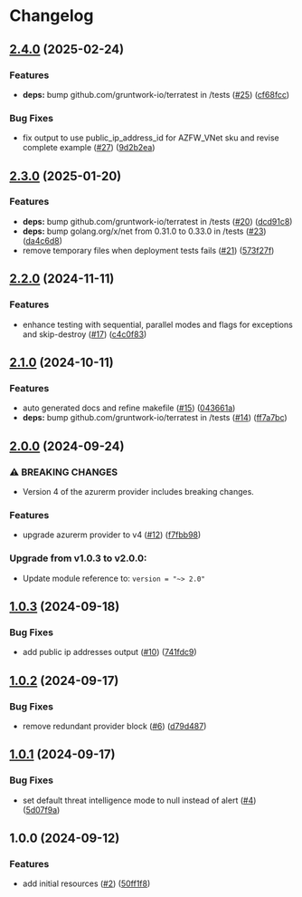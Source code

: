 # Changelog

## [2.4.0](https://github.com/CloudNationHQ/terraform-azure-fw/compare/v2.3.0...v2.4.0) (2025-02-24)


### Features

* **deps:** bump github.com/gruntwork-io/terratest in /tests ([#25](https://github.com/CloudNationHQ/terraform-azure-fw/issues/25)) ([cf68fcc](https://github.com/CloudNationHQ/terraform-azure-fw/commit/cf68fccb97117a4f07406bdba5f18057d670b8c5))


### Bug Fixes

* fix output to use public_ip_address_id for AZFW_VNet sku and revise complete example ([#27](https://github.com/CloudNationHQ/terraform-azure-fw/issues/27)) ([9d2b2ea](https://github.com/CloudNationHQ/terraform-azure-fw/commit/9d2b2ea894d98266c7a87812bde15df015917fee))

## [2.3.0](https://github.com/CloudNationHQ/terraform-azure-fw/compare/v2.2.0...v2.3.0) (2025-01-20)


### Features

* **deps:** bump github.com/gruntwork-io/terratest in /tests ([#20](https://github.com/CloudNationHQ/terraform-azure-fw/issues/20)) ([dcd91c8](https://github.com/CloudNationHQ/terraform-azure-fw/commit/dcd91c8c3e70836dfb9ab243c449a1de1ebc328a))
* **deps:** bump golang.org/x/net from 0.31.0 to 0.33.0 in /tests ([#23](https://github.com/CloudNationHQ/terraform-azure-fw/issues/23)) ([da4c6d8](https://github.com/CloudNationHQ/terraform-azure-fw/commit/da4c6d8c5d6e372d448d8b01a8340b83aa3fc657))
* remove temporary files when deployment tests fails ([#21](https://github.com/CloudNationHQ/terraform-azure-fw/issues/21)) ([573f27f](https://github.com/CloudNationHQ/terraform-azure-fw/commit/573f27fdc2d4e46e93e0e7a5e2116e52316b4f0a))

## [2.2.0](https://github.com/CloudNationHQ/terraform-azure-fw/compare/v2.1.0...v2.2.0) (2024-11-11)


### Features

* enhance testing with sequential, parallel modes and flags for exceptions and skip-destroy ([#17](https://github.com/CloudNationHQ/terraform-azure-fw/issues/17)) ([c4c0f83](https://github.com/CloudNationHQ/terraform-azure-fw/commit/c4c0f83fb6aacd84eb3b85cfd86d1dbfee55bd5d))

## [2.1.0](https://github.com/CloudNationHQ/terraform-azure-fw/compare/v2.0.0...v2.1.0) (2024-10-11)


### Features

* auto generated docs and refine makefile ([#15](https://github.com/CloudNationHQ/terraform-azure-fw/issues/15)) ([043661a](https://github.com/CloudNationHQ/terraform-azure-fw/commit/043661ae199951e207c384cd44f33c8606deca89))
* **deps:** bump github.com/gruntwork-io/terratest in /tests ([#14](https://github.com/CloudNationHQ/terraform-azure-fw/issues/14)) ([ff7a7bc](https://github.com/CloudNationHQ/terraform-azure-fw/commit/ff7a7bc151cd12b49fb3358fad5d3a7b9ee5b041))

## [2.0.0](https://github.com/CloudNationHQ/terraform-azure-fw/compare/v1.0.3...v2.0.0) (2024-09-24)


### ⚠ BREAKING CHANGES

* Version 4 of the azurerm provider includes breaking changes.

### Features

* upgrade azurerm provider to v4 ([#12](https://github.com/CloudNationHQ/terraform-azure-fw/issues/12)) ([f7fbb98](https://github.com/CloudNationHQ/terraform-azure-fw/commit/f7fbb98c2798336402676f626a3180879aff972f))

### Upgrade from v1.0.3 to v2.0.0:

- Update module reference to: `version = "~> 2.0"`

## [1.0.3](https://github.com/CloudNationHQ/terraform-azure-fw/compare/v1.0.2...v1.0.3) (2024-09-18)


### Bug Fixes

* add public ip addresses output ([#10](https://github.com/CloudNationHQ/terraform-azure-fw/issues/10)) ([741fdc9](https://github.com/CloudNationHQ/terraform-azure-fw/commit/741fdc923c06c0ff2324eded82740e8a9dfc6f93))

## [1.0.2](https://github.com/CloudNationHQ/terraform-azure-fw/compare/v1.0.1...v1.0.2) (2024-09-17)


### Bug Fixes

* remove redundant provider block ([#6](https://github.com/CloudNationHQ/terraform-azure-fw/issues/6)) ([d79d487](https://github.com/CloudNationHQ/terraform-azure-fw/commit/d79d4874329ec9bb342da4e975cad9dd2f86f86d))

## [1.0.1](https://github.com/CloudNationHQ/terraform-azure-fw/compare/v1.0.0...v1.0.1) (2024-09-17)


### Bug Fixes

* set default threat intelligence mode to null instead of alert ([#4](https://github.com/CloudNationHQ/terraform-azure-fw/issues/4)) ([5d07f9a](https://github.com/CloudNationHQ/terraform-azure-fw/commit/5d07f9ae47b2477e4a0694b9dad69359903860f5))

## 1.0.0 (2024-09-12)


### Features

* add initial resources ([#2](https://github.com/CloudNationHQ/terraform-azure-fw/issues/2)) ([50ff1f8](https://github.com/CloudNationHQ/terraform-azure-fw/commit/50ff1f8eb026fd82e5ce7f3aa54f7d574bb44a71))
